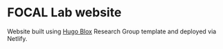 # FOCAL Lab website

Website built using [Hugo Blox](https://hugoblox.com/) Research Group template and deployed via Netlify.

